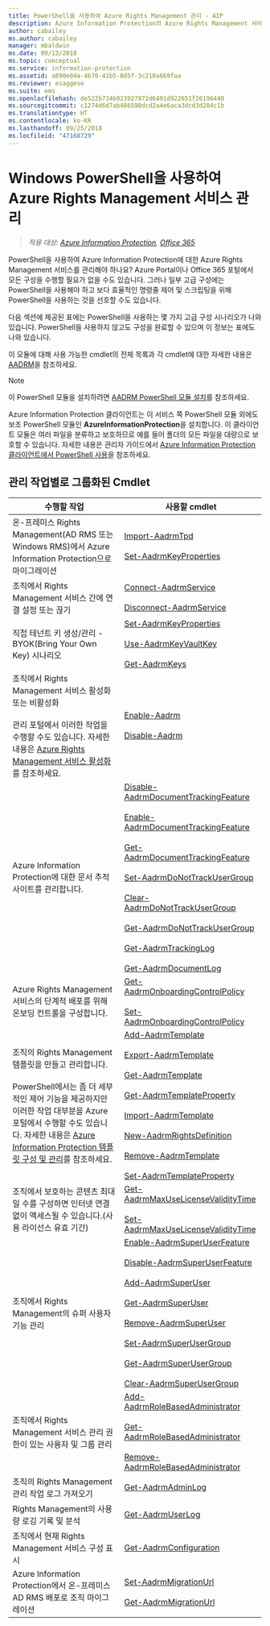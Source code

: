 ```yaml
---
title: PowerShell을 사용하여 Azure Rights Management 관리 - AIP
description: Azure Information Protection의 Azure Rights Management 서비스(AADRM)용 PowerShell 모듈을 사용하여 조직에 대해 이 서비스를 관리하는 방법에 대해 알아봅니다.
author: cabailey
ms.author: cabailey
manager: mbaldwin
ms.date: 09/13/2018
ms.topic: conceptual
ms.service: information-protection
ms.assetid: a890e04a-4b70-41b5-8d5f-3c210a669faa
ms.reviewer: esaggese
ms.suite: ems
ms.openlocfilehash: de522b734b923927972d6491d922651f26196440
ms.sourcegitcommit: c1274d6d7ab486590dcd2a4e6aca3dcd3d284c1b
ms.translationtype: HT
ms.contentlocale: ko-KR
ms.lasthandoff: 09/25/2018
ms.locfileid: "47168729"
---
```

# <a name="administering-the-azure-rights-management-service-by-using-windows-powershell"></a>Windows PowerShell을 사용하여 Azure Rights Management 서비스 관리

>*적용 대상: [Azure Information Protection](https://azure.microsoft.com/pricing/details/information-protection), [Office 365](http://download.microsoft.com/download/E/C/F/ECF42E71-4EC0-48FF-AA00-577AC14D5B5C/Azure_Information_Protection_licensing_datasheet_EN-US.pdf)*

PowerShell을 사용하여 Azure Information Protection에 대한 Azure Rights Management 서비스를 관리해야 하나요? Azure Portal이나 Office 365 포털에서 모든 구성을 수행할 필요가 없을 수도 있습니다. 그러나 일부 고급 구성에는 PowerShell을 사용해야 하고 보다 효율적인 명령줄 제어 및 스크립팅을 위해 PowerShell을 사용하는 것을 선호할 수도 있습니다.

다음 섹션에 제공된 표에는 PowerShell을 사용하는 몇 가지 고급 구성 시나리오가 나와 있습니다. PowerShell을 사용하지 않고도 구성을 완료할 수 있으며 이 정보는 표에도 나와 있습니다.

이 모듈에 대해 사용 가능한 cmdlet의 전체 목록과 각 cmdlet에 대한 자세한 내용은 [AADRM](/powershell/module/aadrm/?view=azureipps#aadrm)을 참조하세요.

> [!NOTE]
> 이 PowerShell 모듈을 설치하려면 [AADRM PowerShell 모듈 설치](install-powershell.md)를 참조하세요.

Azure Information Protection 클라이언트는 이 서비스 쪽 PowerShell 모듈 외에도 보조 PowerShell 모듈인 **AzureInformationProtection**을 설치합니다. 이 클라이언트 모듈은 여러 파일을 분류하고 보호하므로 예를 들어 폴더의 모든 파일을 대량으로 보호할 수 있습니다. 자세한 내용은 관리자 가이드에서 [Azure Information Protection 클라이언트에서 PowerShell 사용](./rms-client/client-admin-guide-powershell.md)을 참조하세요.

## <a name="cmdlets-grouped-by-administration-task"></a>관리 작업별로 그룹화된 Cmdlet

|수행할 작업|사용할 cmdlet|
|-------------------|------------------------------|
|온-프레미스 Rights Management(AD RMS 또는 Windows RMS)에서 Azure Information Protection으로 마이그레이션|[Import-AadrmTpd](/powershell/aadrm/vlatest/import-aadrmtpd)<br /><br />[Set-AadrmKeyProperties](/powershell/module/aadrm/set-aadrmkeyproperties)|
|조직에서 Rights Management 서비스 간에 연결 설정 또는 끊기|[Connect-AadrmService](/powershell/aadrm/vlatest/connect-aadrmservice)<br /><br />[Disconnect-AadrmService](/powershell/aadrm/vlatest/disconnect-aadrmservice)|
|직접 테넌트 키 생성/관리 - BYOK(Bring Your Own Key) 시나리오|[Set-AadrmKeyProperties](/powershell/module/aadrm/set-aadrmkeyproperties)<br /><br />[Use-AadrmKeyVaultKey](/powershell/aadrm/vlatest/use-aadrmkeyvaultkey)<br /><br />[Get-AadrmKeys](/powershell/aadrm/vlatest/get-aadrmkeys)|
|조직에서 Rights Management 서비스 활성화 또는 비활성화<br /><br />관리 포털에서 이러한 작업을 수행할 수도 있습니다. 자세한 내용은 [Azure Rights Management 서비스 활성화](activate-service.md)를 참조하세요.|[Enable-Aadrm](/powershell/aadrm/vlatest/enable-aadrm)<br /><br />[Disable-Aadrm](/powershell/aadrm/vlatest/disable-aadrm)|
|Azure Information Protection에 대한 문서 추적 사이트를 관리합니다.|[Disable-AadrmDocumentTrackingFeature](/powershell/aadrm/vlatest/disable-aadrmdocumenttrackingfeature)<br /><br />[Enable-AadrmDocumentTrackingFeature](/powershell/aadrm/vlatest/enable-aadrmdocumenttrackingfeature)<br /><br />[Get-AadrmDocumentTrackingFeature](/powershell/aadrm/vlatest/get-aadrmdocumenttrackingfeature)<br /><br />[Set-AadrmDoNotTrackUserGroup](/powershell/module/aadrm/set-aadrmdonottrackusergroup)<br /><br />[Clear-AadrmDoNotTrackUserGroup](/powershell/module/aadrm/Clear-AadrmDoNotTrackUserGroup)<br /><br />[Get-AadrmDoNotTrackUserGroup](/powershell/module/aadrm/get-AadrmDoNotTrackUserGroup)<br /><br />[Get-AadrmTrackingLog](/powershell/module/aadrm/Get-AadrmTrackingLog)<br /><br />[Get-AadrmDocumentLog](/powershell/module/aadrm/Get-AadrmDocumentLog)|
|Azure Rights Management 서비스의 단계적 배포를 위해 온보딩 컨트롤을 구성합니다.|[Get-AadrmOnboardingControlPolicy](/powershell/aadrm/vlatest/get-aadrmonboardingcontrolpolicy)<br /><br />[Set-AadrmOnboardingControlPolicy](/powershell/aadrm/vlatest/set-aadrmonboardingcontrolpolicy)|
|조직의 Rights Management 템플릿을 만들고 관리합니다.<br /><br />PowerShell에서는 좀 더 세부적인 제어 기능을 제공하지만 이러한 작업 대부분을 Azure 포털에서 수행할 수도 있습니다. 자세한 내용은 [Azure Information Protection 템플릿 구성 및 관리](configure-policy-templates.md)를 참조하세요.|[Add-AadrmTemplate](/powershell/aadrm/vlatest/add-aadrmtemplate)<br /><br />[Export-AadrmTemplate](/powershell/aadrm/vlatest/export-aadrmtemplate)<br /><br />[Get-AadrmTemplate](/powershell/aadrm/vlatest/get-aadrmtemplate)<br /><br />[Get-AadrmTemplateProperty](/powershell/aadrm/vlatest/get-aadrmtemplateproperty)<br /><br />[Import-AadrmTemplate](/powershell/aadrm/vlatest/import-aadrmtemplate)<br /><br />[New-AadrmRightsDefinition](/powershell/aadrm/vlatest/new-aadrmrightsdefinition)<br /><br />[Remove-AadrmTemplate](/powershell/aadrm/vlatest/remove-aadrmtemplate)<br /><br />[Set-AadrmTemplateProperty](/powershell/aadrm/vlatest/set-aadrmtemplateproperty)|
|조직에서 보호하는 콘텐츠 최대 일 수를 구성하면 인터넷 연결 없이 액세스될 수 있습니다.(사용 라이선스 유효 기간)|[Get-AadrmMaxUseLicenseValidityTime](/powershell/aadrm/vlatest/get-aadrmmaxuselicensevaliditytime)<br /><br />[Set-AadrmMaxUseLicenseValidityTime](/powershell/aadrm/vlatest/set-aadrmmaxuselicensevaliditytime)|
|조직에서 Rights Management의 슈퍼 사용자 기능 관리|[Enable-AadrmSuperUserFeature](/powershell/aadrm/vlatest/enable-aadrmsuperuserfeature)<br /><br />[Disable-AadrmSuperUserFeature](/powershell/aadrm/vlatest/disable-aadrmsuperuserfeature)<br /><br />[Add-AadrmSuperUser](/powershell/aadrm/vlatest/add-aadrmsuperuser)<br /><br />[Get-AadrmSuperUser](/powershell/aadrm/vlatest/get-aadrmsuperuser)<br /><br />[Remove-AadrmSuperUser](/powershell/aadrm/vlatest/remove-aadrmsuperuser)<br /><br />[Set-AadrmSuperUserGroup](/powershell/aadrm/vlatest/set-aadrmsuperusergroup)<br /><br />[Get-AadrmSuperUserGroup](/powershell/aadrm/vlatest/get-aadrmsuperusergroup)<br /><br />[Clear-AadrmSuperUserGroup](/powershell/aadrm/vlatest/clear-aadrmsuperusergroup)|
|조직에서 Rights Management 서비스 관리 권한이 있는 사용자 및 그룹 관리|[Add-AadrmRoleBasedAdministrator](/powershell/aadrm/vlatest/add-aadrmrolebasedadministrator)<br /><br />[Get-AadrmRoleBasedAdministrator](/powershell/aadrm/vlatest/get-aadrmrolebasedadministrator)<br /><br />[Remove-AadrmRoleBasedAdministrator](/powershell/aadrm/vlatest/remove-aadrmrolebasedadministrator)|
|조직의 Rights Management 관리 작업 로그 가져오기|[Get-AadrmAdminLog](https://msdn.microsoft.com/library/azure/dn629430.aspx)|
|Rights Management의 사용량 로깅 기록 및 분석|[Get-AadrmUserLog](/powershell/aadrm/vlatest/get-aadrmuserlog)|
|조직에서 현재 Rights Management 서비스 구성 표시|[Get-AadrmConfiguration](/powershell/aadrm/vlatest/get-aadrmconfiguration)|
|Azure Information Protection에서 온-프레미스 AD RMS 배포로 조직 마이그레이션|[Set-AadrmMigrationUrl](/powershell/aadrm/vlatest/set-aadrmmigrationurl)<br /><br />[Get-AadrmMigrationUrl](/powershell/aadrm/vlatest/get-aadrmmigrationurl)|

